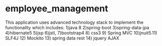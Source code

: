 # employee_management

This application uses advanced technology stack to implement the functionality which includes:
1)java 8 2)spring-boot 3)spring-data-jpa 4)hibernate5 5)jsp 6)jstl, 7)bootstrap4 8) css3 9) Spring MVC 10)jnuit5.11) SLF4J 12) Mockito 
13) spring data rest 14) jquery AJAX 
